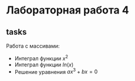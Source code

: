 # Лабораторная работа 4

## tasks

Работа с массивами:

- Интеграл функции $x^2$
- Интеграл функции $ln(x)$
- Решение уравнения $ax^3+bx=0$
